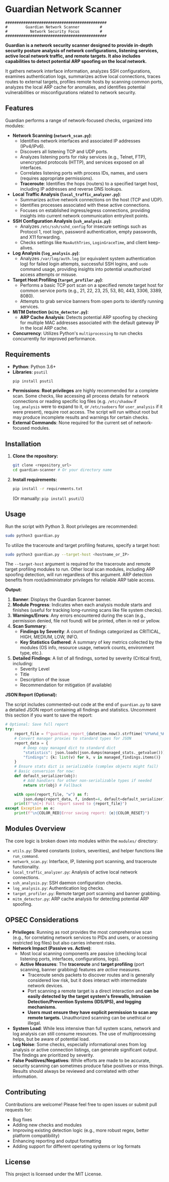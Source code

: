 # Guardian Network Scanner

```
#############################################
#        Guardian Network Scanner         #
#          Network Security Focus         #
#############################################
```

**Guardian is a network security scanner designed to provide in-depth security posture analysis of network configurations, listening services, active local network traffic, and remote targets. It also includes capabilities to detect potential ARP spoofing on the local network.**

It gathers network interface information, analyzes SSH configurations, examines authentication logs, summarizes active local connections, traces routes to external targets, profiles remote hosts by scanning common ports, analyzes the local ARP cache for anomalies, and identifies potential vulnerabilities or misconfigurations related to network security.

## Features

Guardian performs a range of network-focused checks, organized into modules:

*   **Network Scanning (`network_scan.py`)**:
    *   Identifies network interfaces and associated IP addresses (IPv4/IPv6).
    *   Discovers all listening TCP and UDP ports.
    *   Analyzes listening ports for risky services (e.g., Telnet, FTP), unencrypted protocols (HTTP), and services exposed on all interfaces.
    *   Correlates listening ports with process IDs, names, and users (requires appropriate permissions).
    *   **Traceroute**: Identifies the hops (routers) to a specified target host, including IP addresses and reverse DNS lookups.
*   **Local Traffic Analysis (`local_traffic_analyzer.py`)**:
    *   Summarizes active network connections on the host (TCP and UDP).
    *   Identifies processes associated with these active connections.
    *   Focuses on established ingress/egress connections, providing insights into current network communication entry/exit points.
*   **SSH Configuration Analysis (`ssh_analysis.py`)**:
    *   Analyzes `/etc/ssh/sshd_config` for insecure settings such as Protocol 1, root login, password authentication, empty passwords, and X11 forwarding.
    *   Checks settings like `MaxAuthTries`, `LoginGraceTime`, and client keep-alives.
*   **Log Analysis (`log_analysis.py`)**:
    *   Analyzes `/var/log/auth.log` (or equivalent system authentication log) for failed login attempts, successful SSH logins, and `sudo` command usage, providing insights into potential unauthorized access attempts or misuse.
*   **Target Host Profiling (`target_profiler.py`)**:
    *   Performs a basic TCP port scan on a specified remote target host for common service ports (e.g., 21, 22, 23, 25, 53, 80, 443, 3306, 3389, 8080).
    *   Attempts to grab service banners from open ports to identify running services.
*   **MiTM Detection (`mitm_detector.py`)**:
    *   **ARP Cache Analysis**: Detects potential ARP spoofing by checking for multiple MAC addresses associated with the default gateway IP in the local ARP cache.
*   **Concurrency**: Utilizes Python's `multiprocessing` to run checks concurrently for improved performance.

## Requirements

*   **Python**: Python 3.6+
*   **Libraries**: `psutil`
    ```bash
    pip install psutil
    ```
*   **Permissions**: **Root privileges** are highly recommended for a complete scan. Some checks, like accessing all process details for network connections or reading specific log files (e.g. `/etc/shadow` if `log_analysis` were to expand to it, or `/etc/sudoers` for `user_analysis` if it were present), require root access. The script will run without root but may produce incomplete results and warnings for certain checks.
*   **External Commands**: None required for the current set of network-focused modules.

## Installation

1.  **Clone the repository:**
    ```bash
    git clone <repository_url>
    cd guardian-scanner # Or your directory name
    ```
2.  **Install requirements:**
    ```bash
    pip install -r requirements.txt
    ```
    (Or manually: `pip install psutil`)

## Usage

Run the script with Python 3. Root privileges are recommended:

```bash
sudo python3 guardian.py
```

To utilize the traceroute and target profiling features, specify a target host:
```bash
sudo python3 guardian.py --target-host <hostname_or_IP>
```
The `--target-host` argument is required for the traceroute and remote target profiling modules to run. Other local scan modules, including ARP spoofing detection, will run regardless of this argument. ARP detection benefits from root/administrator privileges for reliable ARP table access.

**Output:**

1.  **Banner**: Displays the Guardian Scanner banner.
2.  **Module Progress**: Indicates when each analysis module starts and finishes (useful for tracking long-running scans like file system checks).
3.  **Warnings/Errors**: Any errors encountered during the scan (e.g., permission denied, file not found) will be printed, often in red or yellow.
4.  **Scan Summary**:
    *   **Findings by Severity**: A count of findings categorized as CRITICAL, HIGH, MEDIUM, LOW, INFO.
    *   **Key Statistics Gathered**: A summary of key metrics collected by the modules (OS info, resource usage, network counts, environment type, etc.).
5.  **Detailed Findings**: A list of all findings, sorted by severity (Critical first), including:
    *   Severity Level
    *   Title
    *   Description of the issue
    *   Recommendation for mitigation (if available)

**JSON Report (Optional):**

The script includes commented-out code at the end of `guardian.py` to save a detailed JSON report containing all findings and statistics. Uncomment this section if you want to save the report:

```python
# Optional: Save full report
try:
    report_file = f"guardian_report_{datetime.now().strftime('%Y%m%d_%H%M%S')}.json"
    # Convert manager proxies to standard types for JSON
    report_data = {
        # Deep copy managed dict to standard dict
        "statistics": json.loads(json.dumps(managed_stats._getvalue())),
        "findings": {k: list(v) for k, v in managed_findings.items()}
    }
    # Ensure stats dict is serializable (complex objects might fail)
    # Basic conversion for now:
    def default_serializer(obj):
        # Add handlers for other non-serializable types if needed
        return str(obj) # Fallback

    with open(report_file, "w") as f:
        json.dump(report_data, f, indent=4, default=default_serializer)
    print(f"\n[+] Full report saved to {report_file}")
except Exception as e:
    print(f"\n{COLOR_RED}Error saving report: {e}{COLOR_RESET}")
```

## Modules Overview

The core logic is broken down into modules within the `modules/` directory:

*   `utils.py`: Shared constants (colors, severities), and helper functions like `run_command`.
*   `network_scan.py`: Interface, IP, listening port scanning, and traceroute functionality.
*   `local_traffic_analyzer.py`: Analysis of active local network connections.
*   `ssh_analysis.py`: SSH daemon configuration checks.
*   `log_analysis.py`: Authentication log checks.
*   `target_profiler.py`: Remote target port scanning and banner grabbing.
*   `mitm_detector.py`: ARP cache analysis for detecting potential ARP spoofing.

## OPSEC Considerations

*   **Privileges**: Running as root provides the most comprehensive scan (e.g., for correlating network services to PIDs and users, or accessing restricted log files) but also carries inherent risks.
*   **Network Impact (Passive vs. Active)**:
    *   Most local scanning components are passive (checking local listening ports, interfaces, configurations, logs).
    *   **Active Measures**: The **traceroute** and **target profiling** (port scanning, banner grabbing) features are *active* measures.
        *   Traceroute sends packets to discover routes and is generally considered low risk, but it does interact with intermediate network devices.
        *   Port scanning a remote target is a direct interaction and **can be easily detected by the target system's firewalls, Intrusion Detection/Prevention Systems (IDS/IPS), and logging mechanisms.**
        *   **Users must ensure they have explicit permission to scan any remote targets.** Unauthorized scanning can be unethical or illegal.
*   **System Load**: While less intensive than full system scans, network and log analysis can still consume resources. The use of multiprocessing helps, but be aware of potential load.
*   **Log Noise**: Some checks, especially informational ones from log analysis or active connection listings, can generate significant output. The findings are prioritized by severity.
*   **False Positives/Negatives**: While efforts are made to be accurate, security scanning can sometimes produce false positives or miss things. Results should always be reviewed and correlated with other information.

## Contributing

Contributions are welcome! Please feel free to open issues or submit pull requests for:

*   Bug fixes
*   Adding new checks and modules
*   Improving existing detection logic (e.g., more robust regex, better platform compatibility)
*   Enhancing reporting and output formatting
*   Adding support for different operating systems or log formats

## License

This project is licensed under the MIT License.